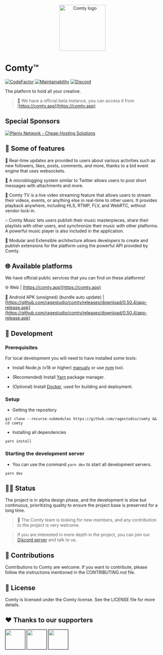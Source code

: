 <p align="center">
<img 
    alt="Comty logo"
    src="https://storage.ragestudio.net/rstudio/branding/comty/iso/basic_alt.svg" 
    height="150px"
/>
</p>

# Comty™
[![CodeFactor](https://www.codefactor.io/repository/github/ragestudio/comty/badge)](https://www.codefactor.io/repository/github/ragestudio/comty)
[![Maintainability](https://api.codeclimate.com/v1/badges/f89a278695d0a1301fe5/maintainability)](https://codeclimate.com/github/srgooglo/comty/maintainability)
[![Discord](https://img.shields.io/discord/769176303978938389?label=Discord)](https://discord.gg/yxQR6EXf2F)

The platform to hold all your creative.

> 👋 We have a official beta instance, you can access it from [https://comty.app](https://comty.app)

## Special Sponsors
[![Plenix Network - Cheap Hosting Solutions](https://storage.ragestudio.net/comty-static-assets/sponsors/plenix_board.png)](https://plenix.net)


## 🌟 Some of features
🚀 Real-time updates are provided to users about various activities such as new followers, likes, posts, comments, and more, thanks to a bid event engine that uses websockets.

📝 A microblogging system similar to Twitter allows users to post short messages with attachments and more.

🎥 Comty TV is a live video streaming feature that allows users to stream their videos, events, or anything else in real-time to other users. It provides playback anywhere, including HLS, RTMP, FLV, and WebRTC, without vendor lock-in.

🎶 Comty Music lets users publish their music masterpieces, share their playlists with other users, and synchronize their music with other platforms. A powerful music player is also included in the application.

🧩 Modular and Extensible architecture allows developers to create and publish extensions for the platform using the powerful API provided by Comty.

## 🌐 Available platforms
We have official public services that you can find on these platforms!

🌐 Web | [https://comty.app](https://comty.app)

📱 Android APK (unsigned) (bundle auto update) | [https://github.com/ragestudio/comty/releases/download/0.50.4/app-release.apk](https://github.com/ragestudio/comty/releases/download/0.50.4/app-release.apk)


## 🚀 Development
### Prerequisites
For local development you will need to have installed some tools:

- Install Node.js (v18 or higher) [manualy](https://nodejs.org/en/download/) or use [nvm](https://github.com/nvm-sh/nvm) tool.

- (Recomended) Install [Yarn](https://yarnpkg.com/getting-started/install) package manager.

- (Optional) Install [Docker](https://docs.docker.com/get-docker/), used for building and deployment.

### Setup
- Getting the repository
```shell
git clone --recurse-submodules https://github.com/ragestudio/comty && cd comty
```

- Installing all dependencies
```shell
yarn install
```

### Starting the development server
- You can use the command `yarn dev` to start all development servers.
```shell
yarn dev
```

## 🧑‍💻 Status
The project is in alpha design phase, and the development is slow but continuous, prioritizing quality to ensure the project base is preserved for a long time.

> 👥 The Comty team is looking for new members, and any contribution to the project is very welcome.

> If you are interested in more depth in the project, you can join our [Discord server](https://discord.gg/yxQR6EXf2F) and talk to us.

## 🤝 Contributions 
Contributions to Comty are welcome. If you want to contribute, please follow the instructions mentioned in the CONTRIBUTING.md file.

## 📜 License 
Comty is licensed under the Comty license. See the LICENSE file for more details.

## :heart: Thanks to our supporters
<kbd><img src="https://avatars.githubusercontent.com/u/94137617?v=4" href="https://github.com/SoyRage" height="64" width="64" border="1px" align="center"></kbd>
<kbd><img src="https://avatars.githubusercontent.com/u/84641340?v=4" href="https://github.com/FoxasFoxVulpes" height="64" width="64" border="1px" align="center"></kbd>
<kbd><img src="https://avatars.githubusercontent.com/u/179495972?v=4" href="https://github.com/asiersinmasdev" height="64" width="64" border="1px" align="center"></kbd>
